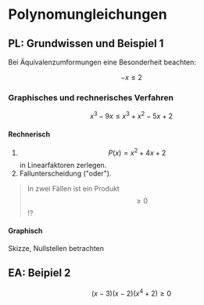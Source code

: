 # Polynomungleichungen

## PL: Grundwissen und Beispiel 1

Bei Äquivalenzumformungen eine Besonderheit beachten:

$$ -x \leq 2 $$

### Graphisches und rechnerisches Verfahren

$$ x^3 - 9x \leq x^3 + x^2- 5x + 2 $$

#### Rechnerisch

1. $$ P(x) = x^2 + 4x + 2 $$ in Linearfaktoren zerlegen.
2. Fallunterscheidung ("oder").

> In zwei Fällen ist ein Produkt $$ \geq 0 $$ !?

#### Graphisch

Skizze, Nullstellen betrachten


## EA: Beipiel 2

$$ (x-3)(x-2)(x^4+2) \geq 0 $$
